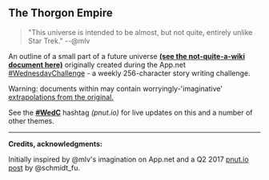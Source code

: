 ## The Thorgon Empire

> "This universe is intended to be almost, but not quite, entirely unlike Star Trek." --@mlv

An outline of a small part of a future universe [**(see the not-quite-a-wiki document here)**](Outline.md) originally created during the App.net [\#WednesdayChallenge](https://github.com/bazbt3/appdotnet_stuff/wiki/WednesdayChallenge) - a weekly 256-character story writing challenge.

Warning: documents within may contain worryingly-'imaginative' [extrapolations from the original.](https://github.com/bazbt3/the_thorgon_empire/tree/master/words)

See the [**\#WedC**](https://pnut.io/tags/WedC) hashtag *(pnut.io)* for live updates on this and a number of other themes.

---

**Credits, acknowledgments:**

Initially inspired by @mlv's imagination on App.net and a Q2 2017 [pnut.io post](https://posts.pnut.io/72575) by @schmidt_fu.

